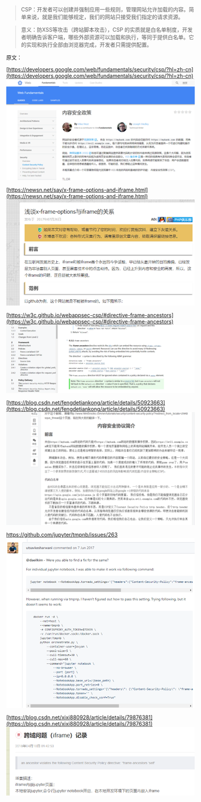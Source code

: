 > CSP：开发者可以创建并强制应用一些规则，管理网站允许加载的内容。简单来说，就是我们能够规定，我们的网站只接受我们指定的请求资源。

> 意义：防XSS等攻击（跨站脚本攻击），CSP 的实质就是白名单制度，开发者明确告诉客户端，哪些外部资源可以加载和执行，等同于提供白名单。它的实现和执行全部由浏览器完成，开发者只需提供配置。

原文：

[https://developers.google.com/web/fundamentals/security/csp/?hl=zh-cn](https://developers.google.com/web/fundamentals/security/csp/?hl=zh-cn)
![](./images/9-1.png)

[https://newsn.net/say/x-frame-options-and-iframe.html](https://newsn.net/say/x-frame-options-and-iframe.html)
![](./images/9-2.png)

[https://w3c.github.io/webappsec-csp/#directive-frame-ancestors](https://w3c.github.io/webappsec-csp/#directive-frame-ancestors)
![](./images/9-3.png)

[https://blog.csdn.net/fengdetiankong/article/details/50923663](https://blog.csdn.net/fengdetiankong/article/details/50923663)
![](./images/9-4.png)

[https://github.com/jupyter/tmpnb/issues/263	](https://github.com/jupyter/tmpnb/issues/263	)
![](./images/9-5.png)

[https://blog.csdn.net/xixi880928/article/details/79876381](https://blog.csdn.net/xixi880928/article/details/79876381)
![](./images/9-6.png)



